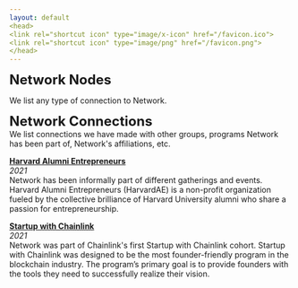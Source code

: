 ```yaml
---
layout: default
<head>
<link rel="shortcut icon" type="image/x-icon" href="/favicon.ico">
<link rel="shortcut icon" type="image/png" href="/favicon.png">
</head>
---
```

<b><font size="5">Network Nodes</font></b>

We list any type of connection to Network.


<b><font size="5">Network Connections</font></b>
<br>
We list connections we have made with other groups, programs Network has been part of, Network's affiliations, etc. 
<br>

**<a href="https://www.harvardae.org/">Harvard Alumni Entrepreneurs</a>**
<br>
_2021_
<br>
Network has been informally part of different gatherings and events. Harvard Alumni Entrepreneurs (HarvardAE) is a non-profit organization fueled by the collective brilliance of Harvard University alumni who share a passion for entrepreneurship.

**<a href="https://blog.chain.link/announcing-startup-with-chainlink/">Startup with Chainlink</a>**
<br>
_2021_
<br>
Network was part of Chainlink's first Startup with Chainlink cohort. Startup with Chainlink was designed to be the most founder-friendly program in the blockchain industry. The program’s primary goal is to provide founders with the tools they need to successfully realize their vision.

